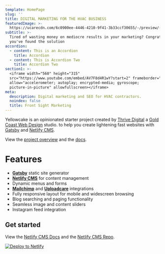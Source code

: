 ```yaml
---
template: HomePage
slug: ''
title: DIGITAL MARKETING FOR THE HVAC BUSINESS
featuredImage: >-
  https://ucarecdn.com/6c0900ee-4446-4210-9f41-3b33ccf30655/-/preview/-/enhance/47/
subtitle: >-
  Tired of wasting money on mediocre results in your marketing? Congratulations,
  you've found the solution
accordion:
  - content: This is an Accordion
    title: Accordion
  - content: This is Accordion Two
    title: Accordion Two
section1: >-
  <iframe width="560" height="315"
  src="https://www.youtube.com/embed/AV7F8d4R1wY?start=2" frameborder="0"
  allow="accelerometer; autoplay; encrypted-media; gyroscope;
  picture-in-picture" allowfullscreen></iframe>
meta:
  description: Digital marketing and SEO for HVAC contractors.
  noindex: false
  title: Front Sight Marketing
---
```

Yellowcake is an opinionated starter project created by [Thrive Digital](https://thriveweb.com.au/) a [Gold Coast Web Design](https://thriveweb.com.au/) studio. to help you create lightening fast websites with [Gatsby](https://gatsbyjs.org) and [Netlify CMS](https://netlifycms.org).

View the [project overview](https://thriveweb.com.au/the-lab/yellowcake-gatsby-react-js-starter-project/) and the [docs](https://github.com/thriveweb/yellowcake/blob/master/README.md).

# Features

* **[Gatsby](https://gatsbyjs.org)** static site generator
* **[Netlify CMS](https://github.com/netlify/netlify-cms)** for content management
* Dynamic menus and forms
* **[Mailchimp](http://mailchimp.com)** and **[Uploadcare](https://uploadcare.com)** integrations
* Fully responsive layout for mobile and widescreen browsing
* Blog searching and paging functionality
* Seamless image and content sliders
* Instagram feed integration

## Get started

View the [Netlify CMS Docs](https://www.netlifycms.org/docs/) and the [Netlify CMS Repo](https://github.com/netlify/netlify-cms).

[![Deploy to Netlify](https://www.netlify.com/img/deploy/button.svg)](https://app.netlify.com/start/deploy?repository=https://github.com/thriveweb/yellowcake&stack=cms)
